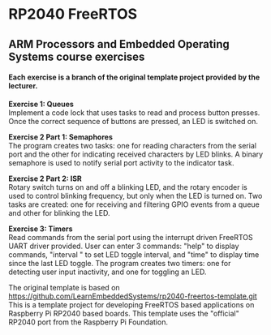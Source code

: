 # RP2040 FreeRTOS

## ARM Processors and Embedded Operating Systems course exercises
#### Each exercise is a branch of the original template project provided by the lecturer.

<p><strong>Exercise 1: Queues</strong><br>
Implement a code lock that uses tasks to read and process button presses. Once the correct sequence of buttons are pressed, an LED is switched on.</p>

<p><strong>Exercise 2 Part 1: Semaphores</strong><br>
The program creates two tasks: one for reading characters from the serial port and the other for indicating received characters by LED blinks. A binary semaphore is used to notify serial port activity to the indicator task.</p>

<p><strong>Exercise 2 Part 2: ISR</strong><br>
Rotary switch turns on and off a blinking LED, and the rotary encoder is used to control blinking frequency, but only when the LED is turned on. Two tasks are created: one for receiving and filtering GPIO events from a queue and other for blinking the 
LED.</p>

<p><strong>Exercise 3: Timers</strong><br>
Read commands from the serial port using the interrupt driven FreeRTOS UART driver provided. User can enter 3 commands: "help" to display commands, "interval <seconds>" to set LED toggle interval, and "time" to display time since the last LED toggle. The program creates two timers: one for detecting user input inactivity, and one for toggling an LED. </p>


The original template is based on https://github.com/LearnEmbeddedSystems/rp2040-freertos-template.git
This is a template project for developing FreeRTOS based applications on Raspberry Pi RP2040 based boards. This template uses the "official" RP2040 port from the Raspberry Pi Foundation. 
